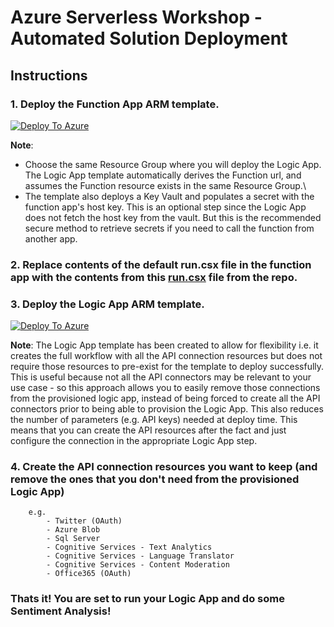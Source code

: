 # Azure Serverless Workshop - Automated Solution Deployment
## Instructions


### 1. Deploy the Function App ARM template. ###

[![Deploy To Azure](https://aka.ms/deploytoazurebutton)](https://portal.azure.com/#create/Microsoft.Template/uri/https%3A%2F%2Fraw.githubusercontent.com%2FMicrosoft-USEduAzure%2Fworkshops%2Fmaster%2Fserverless%2Fdeploy%2Ffunction-http-trigger%2Fazuredeploy.json)

**Note**: 
- Choose the same Resource Group where you will deploy the Logic App. The Logic App template automatically derives the Function url, and assumes the Function resource exists in the same Resource Group.\
- The template also deploys a Key Vault and populates a secret with the function app's host key. This is an optional step since the Logic App does not fetch the host key from the vault. But this is the recommended secure method to retrieve secrets if you need to call the function from another app.
  
### 2. Replace contents of the default **run.csx** file in the function app with the contents from this [**run.csx**](https://raw.githubusercontent.com/Microsoft-USEduAzure/workshops/master/serverless/deploy/function-http-trigger/run.csx) file from the repo. ###


### 3. Deploy the Logic App ARM template. ###

[![Deploy To Azure](https://aka.ms/deploytoazurebutton)](https://portal.azure.com/#create/Microsoft.Template/uri/https%3A%2F%2Fraw.githubusercontent.com%2FMicrosoft-USEduAzure%2Fworkshops%2Fmaster%2Fserverless%2Fdeploy%2Fazuredeploy-logicApp-SentimentAnalysis.json)

**Note**: 
The Logic App template has been created to allow for flexibility i.e. it creates the full workflow with all the API connection resources but does not require those resources to pre-exist for the template to deploy successfully. This is useful because not all the API connectors may be relevant to your use case - so this approach allows you to easily remove those connections from the provisioned logic app, instead of being forced to create all the API connectors prior to being able to provision the Logic App. This also reduces the number of parameters (e.g. API keys) needed at deploy time. This means that you can create the API resources after the fact and just configure the connection in the appropriate Logic App step.

### 4. Create the API connection resources you want to keep (and remove the ones that you don't need from the provisioned Logic App) ###
        e.g.
            - Twitter (OAuth)
            - Azure Blob
            - Sql Server
            - Cognitive Services - Text Analytics
            - Cognitive Services - Language Translator
            - Cognitive Services - Content Moderation
            - Office365 (OAuth)

### **Thats it! You are set to run your Logic App and do some Sentiment Analysis!** ###